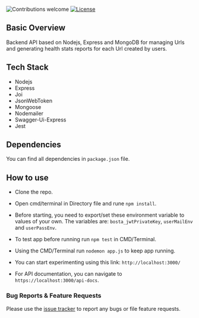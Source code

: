 ![Contributions welcome](https://img.shields.io/badge/contributions-welcome-orange.svg)
[![License](https://img.shields.io/badge/license-MIT-blue.svg)](https://opensource.org/licenses/MIT)

## Basic Overview

Backend API based on Nodejs, Express and MongoDB for managing Urls and generating health stats reports for each Url created by users.

## Tech Stack

- Nodejs
- Express
- Joi
- JsonWebToken
- Mongoose
- Nodemailer
- Swagger-Ui-Express
- Jest

## Dependencies

You can find all dependencies in `package.json` file.

## How to use

- Clone the repo.
- Open cmd/terminal in Directory file and rune `npm install`.
- Before starting, you need to export/set these environment variable to values of your own. The variables are: `bosta_jwtPrivateKey`, `userMailEnv` and `userPassEnv`.
- To test app before running run `npm test` in CMD/Terminal.
- Using the CMD/Terminal run `nodemon app.js` to keep app running.
- You can start experimenting using this link: `http://localhost:3000/`

- For API documentation, you can navigate to `https://localhost:3000/api-docs`.

### Bug Reports & Feature Requests

Please use the [issue tracker](https://github.com/MostafaAbdelkarim/Url-Monitoring/issues) to report any bugs or file feature requests.
